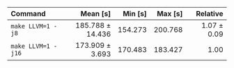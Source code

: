 | Command | Mean [s] | Min [s] | Max [s] | Relative |
|:---|---:|---:|---:|---:|
| `make LLVM=1 -j8` | 185.788 ± 14.436 | 154.273 | 200.768 | 1.07 ± 0.09 |
| `make LLVM=1 -j16` | 173.909 ± 3.693 | 170.483 | 183.427 | 1.00 |
